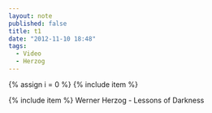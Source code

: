 ```yaml
---
layout: note
published: false
title: t1
date: "2012-11-10 18:48"
tags: 
  - Video
  - Herzog
---
```


{% assign i = 0  %}
{% include item %}

{% include item %}
Werner Herzog - Lessons of Darkness